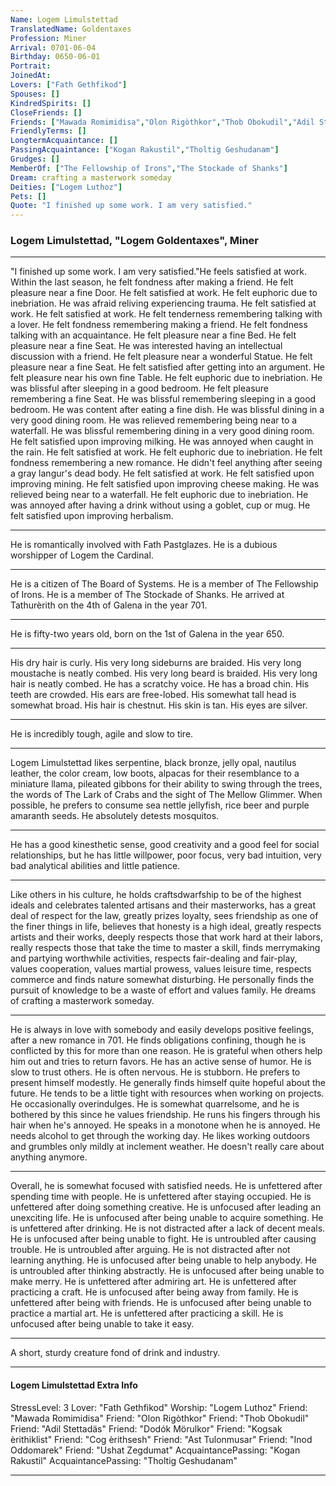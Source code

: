 ```yaml
---
Name: Logem Limulstettad
TranslatedName: Goldentaxes
Profession: Miner    
Arrival: 0701-06-04
Birthday: 0650-06-01
Portrait:
JoinedAt: 
Lovers: ["Fath Gethfikod"]
Spouses: []
KindredSpirits: []
CloseFriends: []
Friends: ["Mawada Romimidisa","Olon Rigòthkor","Thob Obokudil","Adil Stettadäs","Dodók Mörulkor","Kogsak èrithiklist","Cog èrithsesh","Ast Tulonmusar","Inod Oddomarek","Ushat Zegdumat"]
FriendlyTerms: []
LongtermAcquaintance: []
PassingAcquaintance: ["Kogan Rakustil","Tholtig Geshudanam"]
Grudges: []
MemberOf: ["The Fellowship of Irons","The Stockade of Shanks"]
Dream: crafting a masterwork someday
Deities: ["Logem Luthoz"]
Pets: []
Quote: "I finished up some work. I am very satisfied."
---
```


### Logem Limulstettad, "Logem Goldentaxes", Miner 
 
***

"I finished up some work. I am very satisfied."He feels satisfied at work. Within the last season, he felt fondness after making a friend. He felt pleasure near a fine Door. He felt satisfied at work. He felt euphoric due to inebriation. He was afraid reliving experiencing trauma. He felt satisfied at work. He felt satisfied at work. He felt tenderness remembering talking with a lover. He felt fondness remembering making a friend. He felt fondness talking with an acquaintance. He felt pleasure near a fine Bed. He felt pleasure near a fine Seat. He was interested having an intellectual discussion with a friend. He felt pleasure near a wonderful Statue. He felt pleasure near a fine Seat. He felt satisfied after getting into an argument. He felt pleasure near his own fine Table. He felt euphoric due to inebriation. He was blissful after sleeping in a good bedroom. He felt pleasure remembering a fine Seat. He was blissful remembering sleeping in a good bedroom. He was content after eating a fine dish. He was blissful dining in a very good dining room. He was relieved remembering being near to a waterfall. He was blissful remembering dining in a very good dining room. He felt satisfied upon improving milking. He was annoyed when caught in the rain. He felt satisfied at work. He felt euphoric due to inebriation. He felt fondness remembering a new romance. He didn't feel anything after seeing a gray langur's dead body. He felt satisfied at work. He felt satisfied upon improving mining. He felt satisfied upon improving cheese making. He was relieved being near to a waterfall. He felt euphoric due to inebriation. He was annoyed after having a drink without using a goblet, cup or mug. He felt satisfied upon improving herbalism. 
***

He is romantically involved with Fath Pastglazes. He is a dubious worshipper of Logem the Cardinal. 
***

He is a citizen of The Board of Systems. He is a member of The Fellowship of Irons. He is a member of The Stockade of Shanks. He arrived at Tathurèrith on the 4th of Galena in the year 701. 
***

He is fifty-two years old, born on the 1st of Galena in the year 650. 
***

His dry hair is curly. His very long sideburns are braided. His very long moustache is neatly combed. His very long beard is braided. His very long hair is neatly combed. He has a scratchy voice. He has a broad chin. His teeth are crowded. His ears are free-lobed. His somewhat tall head is somewhat broad. His hair is chestnut. His skin is tan. His eyes are silver. 
***

He is incredibly tough, agile and slow to tire. 
***

Logem Limulstettad likes serpentine, black bronze, jelly opal, nautilus leather, the color cream, low boots, alpacas for their resemblance to a miniature llama, pileated gibbons for their ability to swing through the trees, the words of The Lark of Crabs and the sight of The Mellow Glimmer. When possible, he prefers to consume sea nettle jellyfish, rice beer and purple amaranth seeds. He absolutely detests mosquitos. 
***

He has a good kinesthetic sense, good creativity and a good feel for social relationships, but he has little willpower, poor focus, very bad intuition, very bad analytical abilities and little patience. 
***

Like others in his culture, he holds craftsdwarfship to be of the highest ideals and celebrates talented artisans and their masterworks, has a great deal of respect for the law, greatly prizes loyalty, sees friendship as one of the finer things in life, believes that honesty is a high ideal, greatly respects artists and their works, deeply respects those that work hard at their labors, really respects those that take the time to master a skill, finds merrymaking and partying worthwhile activities, respects fair-dealing and fair-play, values cooperation, values martial prowess, values leisure time, respects commerce and finds nature somewhat disturbing. He personally finds the pursuit of knowledge to be a waste of effort and values family. He dreams of crafting a masterwork someday. 
***

He is always in love with somebody and easily develops positive feelings, after a new romance in 701. He finds obligations confining, though he is conflicted by this for more than one reason. He is grateful when others help him out and tries to return favors. He has an active sense of humor. He is slow to trust others. He is often nervous. He is stubborn. He prefers to present himself modestly. He generally finds himself quite hopeful about the future. He tends to be a little tight with resources when working on projects. He occasionally overindulges. He is somewhat quarrelsome, and he is bothered by this since he values friendship. He runs his fingers through his hair when he's annoyed. He speaks in a monotone when he is annoyed. He needs alcohol to get through the working day. He likes working outdoors and grumbles only mildly at inclement weather. He doesn't really care about anything anymore. 
***

Overall, he is somewhat focused with satisfied needs. He is unfettered after spending time with people. He is unfettered after staying occupied. He is unfettered after doing something creative. He is unfocused after leading an unexciting life. He is unfocused after being unable to acquire something. He is unfettered after drinking. He is not distracted after a lack of decent meals. He is unfocused after being unable to fight. He is untroubled after causing trouble. He is untroubled after arguing. He is not distracted after not learning anything. He is unfocused after being unable to help anybody. He is untroubled after thinking abstractly. He is unfocused after being unable to make merry. He is unfettered after admiring art. He is unfettered after practicing a craft. He is unfocused after being away from family. He is unfettered after being with friends. He is unfocused after being unable to practice a martial art. He is unfettered after practicing a skill. He is unfocused after being unable to take it easy. 
***

A short, sturdy creature fond of drink and industry. 
***

#### Logem Limulstettad Extra Info

StressLevel: 3
Lover: "Fath Gethfikod"
Worship: "Logem Luthoz"
Friend: "Mawada Romimidisa"
Friend: "Olon Rigòthkor"
Friend: "Thob Obokudil"
Friend: "Adil Stettadäs"
Friend: "Dodók Mörulkor"
Friend: "Kogsak èrithiklist"
Friend: "Cog èrithsesh"
Friend: "Ast Tulonmusar"
Friend: "Inod Oddomarek"
Friend: "Ushat Zegdumat"
AcquaintancePassing: "Kogan Rakustil"
AcquaintancePassing: "Tholtig Geshudanam"

***
